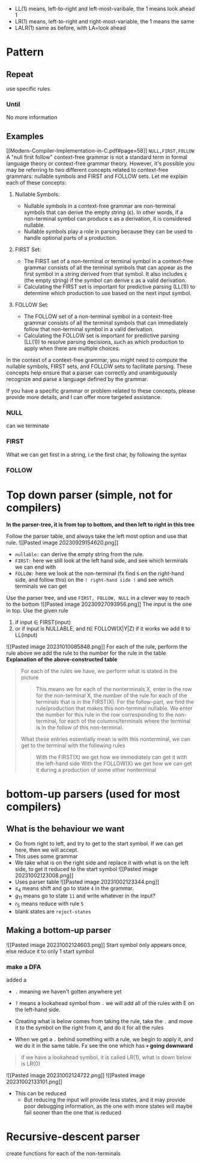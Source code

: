 - LL(1) means, left-to-right and left-most-varibale, the 1 means look ahead 1
- LR(1) means, left-to-right and right-most-variable, the 1 means the same
- LALR(1) same as before, with LA=look ahead
# Pattern
## Repeat
use specific rules
### Until
No more information
## Examples
[[Modern-Compiler-Implementation-in-C.pdf#page=58]]
`NULL,FIRST,FOLLOW`
A "null first follow" context-free grammar is not a standard term in formal language theory or context-free grammar theory. However, it's possible you may be referring to two different concepts related to context-free grammars: nullable symbols and FIRST and FOLLOW sets. Let me explain each of these concepts:

1. Nullable Symbols:
    
    - Nullable symbols in a context-free grammar are non-terminal symbols that can derive the empty string (ε). In other words, if a non-terminal symbol can produce ε as a derivation, it is considered nullable.
    - Nullable symbols play a role in parsing because they can be used to handle optional parts of a production.
2. FIRST Set:
    
    - The FIRST set of a non-terminal or terminal symbol in a context-free grammar consists of all the terminal symbols that can appear as the first symbol in a string derived from that symbol. It also includes ε (the empty string) if the symbol can derive ε as a valid derivation.
    - Calculating the FIRST set is important for predictive parsing (LL(1)) to determine which production to use based on the next input symbol.
3. FOLLOW Set:
    - The FOLLOW set of a non-terminal symbol in a context-free grammar consists of all the terminal symbols that can immediately follow that non-terminal symbol in a valid derivation.
    - Calculating the FOLLOW set is important for predictive parsing (LL(1)) to resolve parsing decisions, such as which production to apply when there are multiple choices.

In the context of a context-free grammar, you might need to compute the nullable symbols, FIRST sets, and FOLLOW sets to facilitate parsing. These concepts help ensure that a parser can correctly and unambiguously recognize and parse a language defined by the grammar.

If you have a specific grammar or problem related to these concepts, please provide more details, and I can offer more targeted assistance.
### NULL
can we terminate
### FIRST
What we can get first in a string, i.e the first char, by following the syntax
### FOLLOW
# Top down parser (simple, not for compilers)
**In the parser-tree, it is from top to bottom, and then left to right in this tree**

Follow the parser table, and always take the left most option and use that rule.
![[Pasted image 20230929154620.png]]
- `nullable:` can derive the empty string from the rule.
- `FIRST:` here we still look at the left hand side, and see which terminals we can end with
- `FOLLOW:` here we look at the non-terminal (fx find `S` on the right-hand side, and follow this) on the `! right-hand side !` and see which terminals we can get

Use the parser tree, and use `FIRST, FOLLOW, NULL` in a clever way to reach to the bottom
![[Pasted image 20230927093956.png]]
The input is the one in top. Use the given rule 
1. if input $\in$ FIRST(input)
2. or if input is NULLABLE, and $t\in$ FOLLOW(X|Y|Z)
if it works we add it to LL(input)

![[Pasted image 20231010085848.png]]
For each of the rule, perform the rule above
we add the rule to the number for the rule in the table
**Explanation of the above-constructed table**
> For each of the rules we have, we perform what is stated in the picture
> > This means we for each of the nonterminals X, enter in the row for the non-terminal X, the number of the rule for each of the terminals that is in the FIRST(X).
> > For the follow-part, we find the rule/production that makes this non-terminal nullable. We enter the number for this rule in the row corresponding to the non-terminal, for each of the columns/terminals where the terminal is in the follow of this non-terminal.
> 
> What these entries essentially mean is with this nonterminal, we can get to the terminal with the following rules
> > With the FIRST(X) we get how we immediately can get it with the left-hand side
> > With the FOLLOW(X) we get how we can get it during a production of some other nonterminal
# bottom-up parsers (used for most compilers)
## What is the behaviour we want
- Go from right to left, and try to get to the start symbol. If we can get here, then we will accept.
- This uses some grammar
- We take what is on the right side and replace it with what is on the left side, to get it reduced to the start symbol
![[Pasted image 20231002123008.png]]
- Uses parser table
![[Pasted image 20231002123344.png]]
- $s_{4}$ means shift and go to state `4` in the grammar.
- $g_{11}$ means go to state `11` and write whatever in the input?
- $r_{5}$ means reduce with rule `5`
- blank states are `reject-states`

## Making a bottom-up parser
![[Pasted image 20231002124603.png]]
Start symbol only appears once, else reduce it to only 1 start symbol
### make a DFA
added a 
- `.` meaning we haven't gotten anywhere yet
- `?` means a lookahead symbol
from `.` we will add all of the rules with E on the left-hand side.

- Creating what is below comes from taking the rule, take the `.` and move it to the symbol on the right from it, and do it for all the rules
- When we get a `.` behind something with a rule, we begin to apply it, and we do it in the same table. Fx see the one which has **`+` going downward**

> if we have a lookahead symbol, it is called LR(1), what is down below is LR(0)

![[Pasted image 20231002124722.png]]
![[Pasted image 20231002133101.png]]
- This can be reduced
	- But reducing the input will provide less states, and it may provide poor debugging information, as the one with more states will maybe fail sooner than the one that is reduced

# Recursive-descent parser
create functions for each of the non-terminals
